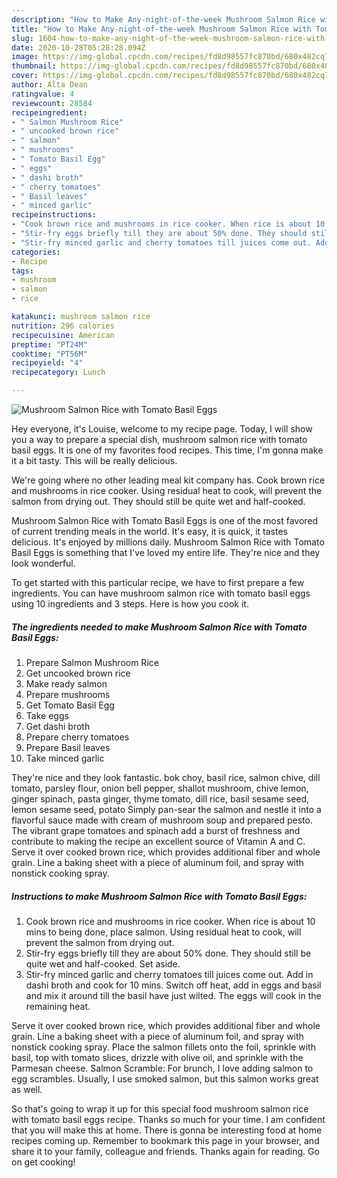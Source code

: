 ```yaml
---
description: "How to Make Any-night-of-the-week Mushroom Salmon Rice with Tomato Basil Eggs"
title: "How to Make Any-night-of-the-week Mushroom Salmon Rice with Tomato Basil Eggs"
slug: 1604-how-to-make-any-night-of-the-week-mushroom-salmon-rice-with-tomato-basil-eggs
date: 2020-10-28T05:28:28.094Z
image: https://img-global.cpcdn.com/recipes/fd8d98557fc870bd/680x482cq70/mushroom-salmon-rice-with-tomato-basil-eggs-recipe-main-photo.jpg
thumbnail: https://img-global.cpcdn.com/recipes/fd8d98557fc870bd/680x482cq70/mushroom-salmon-rice-with-tomato-basil-eggs-recipe-main-photo.jpg
cover: https://img-global.cpcdn.com/recipes/fd8d98557fc870bd/680x482cq70/mushroom-salmon-rice-with-tomato-basil-eggs-recipe-main-photo.jpg
author: Alta Dean
ratingvalue: 4
reviewcount: 28584
recipeingredient:
- " Salmon Mushroom Rice"
- " uncooked brown rice"
- " salmon"
- " mushrooms"
- " Tomato Basil Egg"
- " eggs"
- " dashi broth"
- " cherry tomatoes"
- " Basil leaves"
- " minced garlic"
recipeinstructions:
- "Cook brown rice and mushrooms in rice cooker. When rice is about 10 mins to being done, place salmon. Using residual heat to cook, will prevent the salmon from drying out."
- "Stir-fry eggs briefly till they are about 50% done. They should still be quite wet and half-cooked. Set aside."
- "Stir-fry minced garlic and cherry tomatoes till juices come out. Add in dashi broth and cook for 10 mins. Switch off heat, add in eggs and basil and mix it around till the basil have just wilted. The eggs will cook in the remaining heat."
categories:
- Recipe
tags:
- mushroom
- salmon
- rice

katakunci: mushroom salmon rice 
nutrition: 296 calories
recipecuisine: American
preptime: "PT24M"
cooktime: "PT56M"
recipeyield: "4"
recipecategory: Lunch

---
```



![Mushroom Salmon Rice with Tomato Basil Eggs](https://img-global.cpcdn.com/recipes/fd8d98557fc870bd/680x482cq70/mushroom-salmon-rice-with-tomato-basil-eggs-recipe-main-photo.jpg)

Hey everyone, it's Louise, welcome to my recipe page. Today, I will show you a way to prepare a special dish, mushroom salmon rice with tomato basil eggs. It is one of my favorites food recipes. This time, I'm gonna make it a bit tasty. This will be really delicious.

We&#39;re going where no other leading meal kit company has. Cook brown rice and mushrooms in rice cooker. Using residual heat to cook, will prevent the salmon from drying out. They should still be quite wet and half-cooked.

Mushroom Salmon Rice with Tomato Basil Eggs is one of the most favored of current trending meals in the world. It's easy, it is quick, it tastes delicious. It's enjoyed by millions daily. Mushroom Salmon Rice with Tomato Basil Eggs is something that I've loved my entire life. They're nice and they look wonderful.


To get started with this particular recipe, we have to first prepare a few ingredients. You can have mushroom salmon rice with tomato basil eggs using 10 ingredients and 3 steps. Here is how you cook it.

<!--inarticleads1-->

##### The ingredients needed to make Mushroom Salmon Rice with Tomato Basil Eggs:

1. Prepare  Salmon Mushroom Rice
1. Get  uncooked brown rice
1. Make ready  salmon
1. Prepare  mushrooms
1. Get  Tomato Basil Egg
1. Take  eggs
1. Get  dashi broth
1. Prepare  cherry tomatoes
1. Prepare  Basil leaves
1. Take  minced garlic


They&#39;re nice and they look fantastic. bok choy, basil rice, salmon chive, dill tomato, parsley flour, onion bell pepper, shallot mushroom, chive lemon, ginger spinach, pasta ginger, thyme tomato, dill rice, basil sesame seed, lemon sesame seed, potato Simply pan-sear the salmon and nestle it into a flavorful sauce made with cream of mushroom soup and prepared pesto. The vibrant grape tomatoes and spinach add a burst of freshness and contribute to making the recipe an excellent source of Vitamin A and C. Serve it over cooked brown rice, which provides additional fiber and whole grain. Line a baking sheet with a piece of aluminum foil, and spray with nonstick cooking spray. 

<!--inarticleads2-->

##### Instructions to make Mushroom Salmon Rice with Tomato Basil Eggs:

1. Cook brown rice and mushrooms in rice cooker. When rice is about 10 mins to being done, place salmon. Using residual heat to cook, will prevent the salmon from drying out.
1. Stir-fry eggs briefly till they are about 50% done. They should still be quite wet and half-cooked. Set aside.
1. Stir-fry minced garlic and cherry tomatoes till juices come out. Add in dashi broth and cook for 10 mins. Switch off heat, add in eggs and basil and mix it around till the basil have just wilted. The eggs will cook in the remaining heat.


Serve it over cooked brown rice, which provides additional fiber and whole grain. Line a baking sheet with a piece of aluminum foil, and spray with nonstick cooking spray. Place the salmon fillets onto the foil, sprinkle with basil, top with tomato slices, drizzle with olive oil, and sprinkle with the Parmesan cheese. Salmon Scramble: For brunch, I love adding salmon to egg scrambles. Usually, I use smoked salmon, but this salmon works great as well. 

So that's going to wrap it up for this special food mushroom salmon rice with tomato basil eggs recipe. Thanks so much for your time. I am confident that you will make this at home. There is gonna be interesting food at home recipes coming up. Remember to bookmark this page in your browser, and share it to your family, colleague and friends. Thanks again for reading. Go on get cooking!
